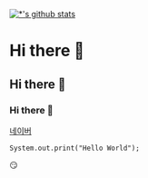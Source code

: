 [![*'s github stats](https://github-readme-stats.vercel.app/api?username=hseok0)](https://github.com/hseok0)





# Hi there 👋
## Hi there 👋
### Hi there 👋
[네이버](http://www.naver.com)

```
System.out.print("Hello World");
```

:smirk:

